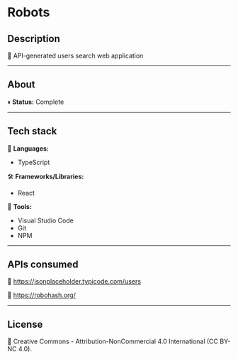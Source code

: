 # Robots

## Description

🤖 API-generated users search web application

---

## About

⏸ **Status:** Complete

---

## Tech stack

💬 **Languages:**

- TypeScript

🛠 **Frameworks/Libraries:**

- React

🧰 **Tools:**

- Visual Studio Code
- Git
- NPM

---

## APIs consumed

🔰 https://jsonplaceholder.typicode.com/users

🔰 https://robohash.org/

---

## License

📝 Creative Commons - Attribution-NonCommercial 4.0 International (CC BY-NC 4.0).
